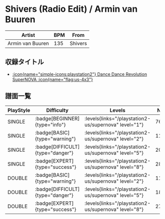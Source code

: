 # Shivers (Radio Edit) / Armin van Buuren

|Artist|BPM|From|
|------|---|----|
|Armin van Buuren|135|Shivers|

## 収録タイトル

- [:icon{name="simple-icons:playstation2"} Dance Dance Revolution SuperNOVA :icon{name="flag:us-4x3"}](/playstation2-us/supernova)

## 譜面一覧

|PlayStyle|Difficulty|Levels|Notes|Movie|
|---------|----------|------|-----|-----|
|SINGLE| :badge[BEGINNER]{type="info"}| :levels{links="/playstation2-us/supernova" level="1"}|76/0||
|SINGLE| :badge[BASIC]{type="warning"}| :levels{links="/playstation2-us/supernova" level="2"}|112/29||
|SINGLE| :badge[DIFFICULT]{type="danger"}| :levels{links="/playstation2-us/supernova" level="5"}|203/57||
|SINGLE| :badge[EXPERT]{type="success"}| :levels{links="/playstation2-us/supernova" level="8"}|283/53||
|DOUBLE| :badge[BASIC]{type="warning"}| :levels{links="/playstation2-us/supernova" level="2"}|113/29||
|DOUBLE| :badge[DIFFICULT]{type="danger"}| :levels{links="/playstation2-us/supernova" level="5"}|183/24||
|DOUBLE| :badge[EXPERT]{type="success"}| :levels{links="/playstation2-us/supernova" level="8"}|274/36||
